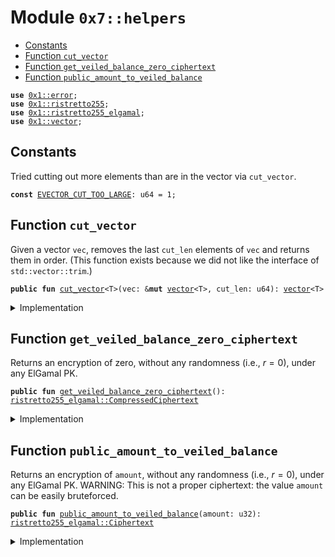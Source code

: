 
<a id="0x7_helpers"></a>

# Module `0x7::helpers`



-  [Constants](#@Constants_0)
-  [Function `cut_vector`](#0x7_helpers_cut_vector)
-  [Function `get_veiled_balance_zero_ciphertext`](#0x7_helpers_get_veiled_balance_zero_ciphertext)
-  [Function `public_amount_to_veiled_balance`](#0x7_helpers_public_amount_to_veiled_balance)


<pre><code><b>use</b> <a href="../../cedra-framework/../cedra-stdlib/../move-stdlib/doc/error.md#0x1_error">0x1::error</a>;
<b>use</b> <a href="../../cedra-framework/../cedra-stdlib/doc/ristretto255.md#0x1_ristretto255">0x1::ristretto255</a>;
<b>use</b> <a href="../../cedra-framework/../cedra-stdlib/doc/ristretto255_elgamal.md#0x1_ristretto255_elgamal">0x1::ristretto255_elgamal</a>;
<b>use</b> <a href="../../cedra-framework/../cedra-stdlib/../move-stdlib/doc/vector.md#0x1_vector">0x1::vector</a>;
</code></pre>



<a id="@Constants_0"></a>

## Constants


<a id="0x7_helpers_EVECTOR_CUT_TOO_LARGE"></a>

Tried cutting out more elements than are in the vector via <code>cut_vector</code>.


<pre><code><b>const</b> <a href="helpers.md#0x7_helpers_EVECTOR_CUT_TOO_LARGE">EVECTOR_CUT_TOO_LARGE</a>: u64 = 1;
</code></pre>



<a id="0x7_helpers_cut_vector"></a>

## Function `cut_vector`

Given a vector <code>vec</code>, removes the last <code>cut_len</code> elements of <code>vec</code> and returns them in order. (This function
exists because we did not like the interface of <code>std::vector::trim</code>.)


<pre><code><b>public</b> <b>fun</b> <a href="helpers.md#0x7_helpers_cut_vector">cut_vector</a>&lt;T&gt;(vec: &<b>mut</b> <a href="../../cedra-framework/../cedra-stdlib/../move-stdlib/doc/vector.md#0x1_vector">vector</a>&lt;T&gt;, cut_len: u64): <a href="../../cedra-framework/../cedra-stdlib/../move-stdlib/doc/vector.md#0x1_vector">vector</a>&lt;T&gt;
</code></pre>



<details>
<summary>Implementation</summary>


<pre><code><b>public</b> <b>fun</b> <a href="helpers.md#0x7_helpers_cut_vector">cut_vector</a>&lt;T&gt;(vec: &<b>mut</b> <a href="../../cedra-framework/../cedra-stdlib/../move-stdlib/doc/vector.md#0x1_vector">vector</a>&lt;T&gt;, cut_len: u64): <a href="../../cedra-framework/../cedra-stdlib/../move-stdlib/doc/vector.md#0x1_vector">vector</a>&lt;T&gt; {
    <b>let</b> len = <a href="../../cedra-framework/../cedra-stdlib/../move-stdlib/doc/vector.md#0x1_vector_length">vector::length</a>(vec);
    <b>let</b> res = <a href="../../cedra-framework/../cedra-stdlib/../move-stdlib/doc/vector.md#0x1_vector_empty">vector::empty</a>();
    <b>assert</b>!(len &gt;= cut_len, <a href="../../cedra-framework/../cedra-stdlib/../move-stdlib/doc/error.md#0x1_error_out_of_range">error::out_of_range</a>(<a href="helpers.md#0x7_helpers_EVECTOR_CUT_TOO_LARGE">EVECTOR_CUT_TOO_LARGE</a>));
    <b>while</b> (cut_len &gt; 0) {
        res.push_back(<a href="../../cedra-framework/../cedra-stdlib/../move-stdlib/doc/vector.md#0x1_vector_pop_back">vector::pop_back</a>(vec));
        cut_len -= 1;
    };
    res.reverse();
    res
}
</code></pre>



</details>

<a id="0x7_helpers_get_veiled_balance_zero_ciphertext"></a>

## Function `get_veiled_balance_zero_ciphertext`

Returns an encryption of zero, without any randomness (i.e., $r=0$), under any ElGamal PK.


<pre><code><b>public</b> <b>fun</b> <a href="helpers.md#0x7_helpers_get_veiled_balance_zero_ciphertext">get_veiled_balance_zero_ciphertext</a>(): <a href="../../cedra-framework/../cedra-stdlib/doc/ristretto255_elgamal.md#0x1_ristretto255_elgamal_CompressedCiphertext">ristretto255_elgamal::CompressedCiphertext</a>
</code></pre>



<details>
<summary>Implementation</summary>


<pre><code><b>public</b> <b>fun</b> <a href="helpers.md#0x7_helpers_get_veiled_balance_zero_ciphertext">get_veiled_balance_zero_ciphertext</a>(): elgamal::CompressedCiphertext {
    elgamal::ciphertext_from_compressed_points(
        <a href="../../cedra-framework/../cedra-stdlib/doc/ristretto255.md#0x1_ristretto255_point_identity_compressed">ristretto255::point_identity_compressed</a>(), <a href="../../cedra-framework/../cedra-stdlib/doc/ristretto255.md#0x1_ristretto255_point_identity_compressed">ristretto255::point_identity_compressed</a>())
}
</code></pre>



</details>

<a id="0x7_helpers_public_amount_to_veiled_balance"></a>

## Function `public_amount_to_veiled_balance`

Returns an encryption of <code>amount</code>, without any randomness (i.e., $r=0$), under any ElGamal PK.
WARNING: This is not a proper ciphertext: the value <code>amount</code> can be easily bruteforced.


<pre><code><b>public</b> <b>fun</b> <a href="helpers.md#0x7_helpers_public_amount_to_veiled_balance">public_amount_to_veiled_balance</a>(amount: u32): <a href="../../cedra-framework/../cedra-stdlib/doc/ristretto255_elgamal.md#0x1_ristretto255_elgamal_Ciphertext">ristretto255_elgamal::Ciphertext</a>
</code></pre>



<details>
<summary>Implementation</summary>


<pre><code><b>public</b> <b>fun</b> <a href="helpers.md#0x7_helpers_public_amount_to_veiled_balance">public_amount_to_veiled_balance</a>(amount: u32): elgamal::Ciphertext {
    <b>let</b> scalar = <a href="../../cedra-framework/../cedra-stdlib/doc/ristretto255.md#0x1_ristretto255_new_scalar_from_u32">ristretto255::new_scalar_from_u32</a>(amount);

    elgamal::new_ciphertext_no_randomness(&scalar)
}
</code></pre>



</details>


[move-book]: https://cedra.dev/move/book/SUMMARY
